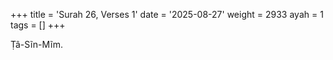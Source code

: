 +++
title = 'Surah 26, Verses 1'
date = '2025-08-27'
weight = 2933
ayah = 1
tags = []
+++

Ṭâ-Sĩn-Mĩm.